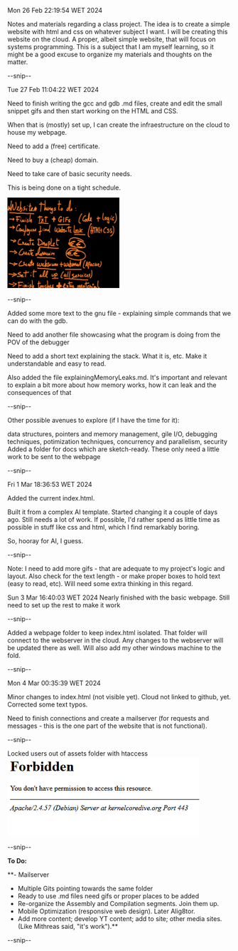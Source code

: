 
Mon 26 Feb 22:19:54 WET 2024

Notes and materials regarding a class project. 
The idea is to create a simple website with html and css on whatever subject I want.
I will be creating this website on the cloud. A proper, albeit simple website, that will focus on systems programming. This is a subject that I am myself learning, so it might be a good excuse to organize my materials and thoughts on the matter.

--snip--

Tue 27 Feb 11:04:22 WET 2024

Need to finish writing the gcc and gdb .md files, create and edit the small snippet gifs and then start working on the HTML and CSS.

When that is (mostly) set up, I can create the infraestructure on the cloud to house my webpage.

Need to add a (free) certificate.

Need to buy a (cheap) domain.

Need to take care of basic security needs.

This is being done on a tight schedule.

<img src="imgs/thingstodo.png" alt="daily reminder" width="50%">

--snip--

Added some more text to the gnu file - explaining simple commands that we can do with the gdb.

Need to add another file showcasing what the program is doing from the POV of the debugger

Need to add a short text explaining the stack. What it is, etc. Make it understandable and easy to read.

Also added the file explainingMemoryLeaks.md. 
It's important and relevant to explain a bit more about how memory works, how it can leak and the consequences of that

--snip--

Other possible avenues to explore (if I have the time for it):

data structures, pointers and memory management, gile I/O, debugging techniques, potimization techniques, concurrency and parallelism, security
Added a folder for docs which are sketch-ready. These only need a little work to be sent to the webpage

--snip--

Fri  1 Mar 18:36:53 WET 2024

Added the current index.html.

Built it from a complex AI template. Started changing it a couple of days ago. Still needs a lot of work.
If possible, I'd rather spend as little time as possible in stuff like css and html, which I find remarkably boring.

So, hooray for AI, I guess.

--snip--

Note: I need to add more gifs - that are adequate to my project's logic and layout.
Also check for the text length - or make proper boxes to hold text (easy to read, etc). Will need some extra thinking in this regard.
 
Sun  3 Mar 16:40:03 WET 2024
Nearly finished with the basic webpage. Still need to set up the rest to make it work
 
--snip--

Added a webpage folder to keep index.html isolated. That folder will connect to the webserver in the cloud. Any changes to the webserver will be updated there as well. Will also add my other windows machine to the fold.

--snip--

Mon  4 Mar 00:35:39 WET 2024

Minor changes to index.html (not visible yet). Cloud not linked to github, yet. Corrected some text typos.

Need to finish connections and create a mailserver (for requests and messages - this is the one part of the website that is not functional).

--snip--

Locked users out of assets folder with htaccess
![Closed Assets Folder](imgs/htaccess.png)

--snip--

**To Do:**

**- Mailserver
- Multiple Gits pointing towards the same folder
- Ready to use .md files need gifs or proper places to be added
- Re-organize the Assembly and Compilation segments. Join them up.
- Mobile Optimization (responsive web design). Later Alig8tor.
- Add more content; develop YT content; add to site; other media sites.
(Like Mithreas said, "it's work").**

--snip--
